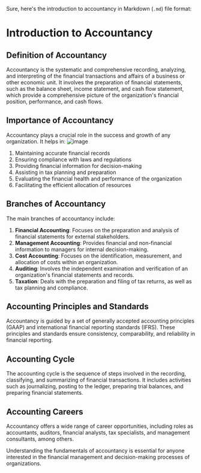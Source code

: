 Sure, here's the introduction to accountancy in Markdown (`.md`) file format:

# Introduction to Accountancy

## Definition of Accountancy
Accountancy is the systematic and comprehensive recording, analyzing, and interpreting of the financial transactions and affairs of a business or other economic unit. It involves the preparation of financial statements, such as the balance sheet, income statement, and cash flow statement, which provide a comprehensive picture of the organization's financial position, performance, and cash flows.

## Importance of Accountancy
Accountancy plays a crucial role in the success and growth of any organization. It helps in:
![image](https://github.com/Collegehive/Aims_notes/assets/159722383/bd86383f-0d7c-409a-b27b-e0e6938bbb64)

1. Maintaining accurate financial records
2. Ensuring compliance with laws and regulations
3. Providing financial information for decision-making
4. Assisting in tax planning and preparation
5. Evaluating the financial health and performance of the organization
6. Facilitating the efficient allocation of resources

## Branches of Accountancy
The main branches of accountancy include:

1. **Financial Accounting**: Focuses on the preparation and analysis of financial statements for external stakeholders.
2. **Management Accounting**: Provides financial and non-financial information to managers for internal decision-making.
3. **Cost Accounting**: Focuses on the identification, measurement, and allocation of costs within an organization.
4. **Auditing**: Involves the independent examination and verification of an organization's financial statements and records.
5. **Taxation**: Deals with the preparation and filing of tax returns, as well as tax planning and compliance.

## Accounting Principles and Standards
Accountancy is guided by a set of generally accepted accounting principles (GAAP) and international financial reporting standards (IFRS). These principles and standards ensure consistency, comparability, and reliability in financial reporting.

## Accounting Cycle
The accounting cycle is the sequence of steps involved in the recording, classifying, and summarizing of financial transactions. It includes activities such as journalizing, posting to the ledger, preparing trial balances, and preparing financial statements.

## Accounting Careers
Accountancy offers a wide range of career opportunities, including roles as accountants, auditors, financial analysts, tax specialists, and management consultants, among others.

Understanding the fundamentals of accountancy is essential for anyone interested in the financial management and decision-making processes of organizations.
